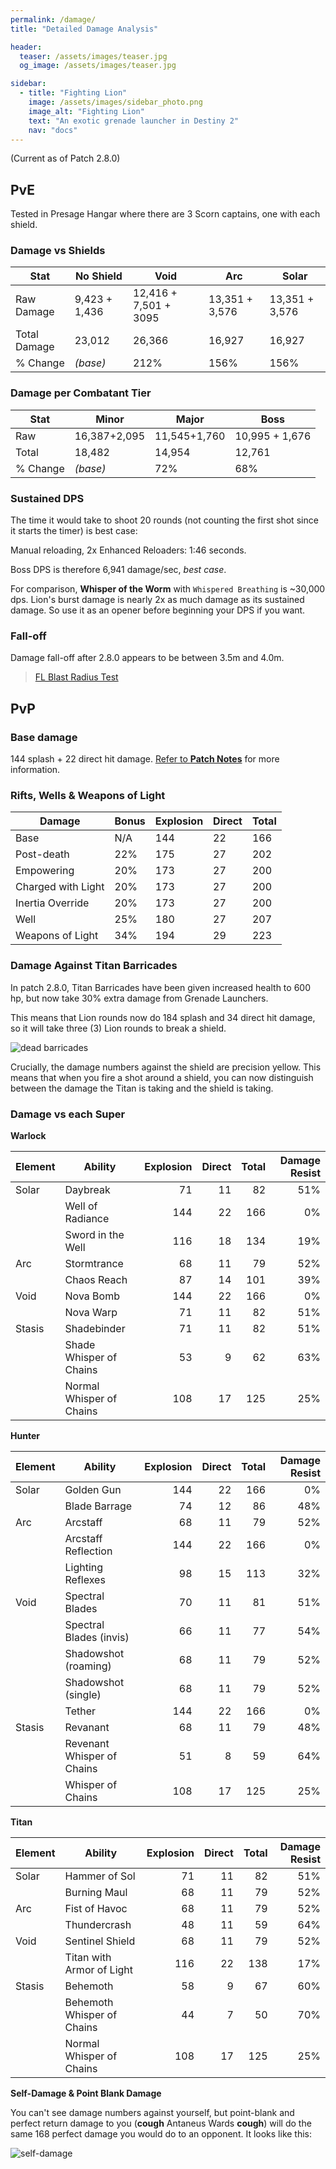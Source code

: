 ```yaml
---
permalink: /damage/
title: "Detailed Damage Analysis"

header:
  teaser: /assets/images/teaser.jpg
  og_image: /assets/images/teaser.jpg

sidebar:
  - title: "Fighting Lion"
    image: /assets/images/sidebar_photo.png
    image_alt: "Fighting Lion"
    text: "An exotic grenade launcher in Destiny 2"
    nav: "docs"
---
```


(Current as of Patch 2.8.0)

## PvE

Tested in Presage Hangar where there are 3 Scorn captains, one with each shield.

### Damage vs Shields

|Stat       	|No Shield  	| Void        | Arc   	| Solar   	|
|---	        |---	        |---	       |---	|---	|
|Raw Damage	  | 9,423 + 1,436  	| 12,416 + 7,501 + 3095  	| 13,351 + 3,576  	| 13,351 + 3,576   	|
|Total Damage |23,012  	| 26,366  	| 16,927  	| 16,927   	|
|% Change   	| _(base)_  	| 212%  	| 156%   	| 156%   	|


### Damage per Combatant Tier

| Stat  	| Minor  	| Major  	| Boss   	|
|---	|---	|---	|---	|
| Raw  	| 16,387+2,095   	|11,545+1,760   	| 10,995 + 1,676  	|
| Total  	|18,482   	|14,954   	| 12,761    	|
| % Change  	| _(base)_  	| 72%  	| 68%  	|

### Sustained DPS

The time it would take to shoot 20 rounds (not counting the first shot since it starts the timer) is best case:

Manual reloading, 2x Enhanced Reloaders: 1:46 seconds.

Boss DPS is therefore 6,941 damage/sec, _best case_.

For comparison, **Whisper of the Worm** with `Whispered Breathing` is ~30,000 dps. Lion's burst damage is nearly 2x as much damage as its sustained damage. So use it as an opener before beginning your DPS if you want.

### Fall-off

Damage fall-off after 2.8.0 appears to be between 3.5m and 4.0m.

<blockquote class="imgur-embed-pub" lang="en" data-id="a/qVmdIkF"><a href="//imgur.com/a/qVmdIkF">FL Blast Radius Test</a></blockquote><script async src="//s.imgur.com/min/embed.js" charset="utf-8"></script>


## PvP

### Base damage

144 splash + 22 direct hit damage. [Refer to **Patch Notes**](https://www.fightinglion.club/patch_notes/) for more information.

### Rifts, Wells & Weapons of Light

| Damage             	| Bonus 	| Explosion 	| Direct 	| Total 	|
|--------------------	|-------	|-----------	|--------	|-------	|
| Base               	|   N/A 	|       144 	|     22 	|   166 	|
| Post-death         	|   22% 	|       175 	|     27 	|   202 	|
| Empowering         	|   20% 	|       173 	|     27 	|   200 	|
| Charged with Light 	|   20% 	|       173 	|     27 	|   200 	|
| Inertia Override   	|   20% 	|       173 	|     27 	|   200 	|
| Well               	|   25% 	|       180 	|     27 	|   207 	|
| Weapons of Light   	|   34% 	|       194 	|     29 	|   223 	|


### Damage Against Titan Barricades

In patch 2.8.0, Titan Barricades have been given increased health to 600 hp, but now take 30% extra damage from Grenade Launchers.

This means that Lion rounds now do 184 splash and 34 direct hit damage, so it will take three (3) Lion rounds to break a shield.

![dead barricades](/assets/images/dead_barricade.png)

Crucially, the damage numbers against the shield are precision yellow. This means that when you fire a shot around a shield, you can now distinguish between the damage the Titan is taking and the shield is taking.

### Damage vs each Super

**Warlock**

| Element 	| Ability                  	| Explosion 	| Direct 	| Total 	| Damage Resist 	|
|---------	|--------------------------	|-----------:	|--------:	|-------:	|------------------:	|
| Solar   	| Daybreak                 	| 71        	| 11     	| 82    	| 51%              	|
|         	| Well of Radiance         	| 144       	| 22     	| 166   	| 0%               	|
|         	| Sword in the Well        	| 116       	| 18     	| 134   	| 19%              	|
| Arc     	| Stormtrance              	| 68        	| 11     	| 79    	| 52%              	|
|         	| Chaos Reach              	| 87        	| 14     	| 101   	| 39%              	|
| Void    	| Nova Bomb                	| 144       	| 22     	| 166   	| 0%               	|
|         	| Nova Warp                	| 71        	| 11     	| 82    	| 51%              	|
| Stasis  	| Shadebinder              	| 71        	| 11     	| 82    	| 51%              	|
|         	| Shade Whisper of Chains  	| 53        	| 9      	| 62    	| 63%              	|
|         	| Normal Whisper of Chains 	| 108       	| 17     	| 125   	| 25%              	|

**Hunter**

| Element 	| Ability                     	| Explosion 	| Direct 	| Total 	| Damage Resist  	|
|---------	|----------------------------	|----------:	|-------:	|------:	|----------:	|
| Solar   	| Golden Gun                 	|       144 	|     22 	|   166 	|        0% 	|
|         	| Blade Barrage              	|        74 	|     12 	|    86 	|       48% 	|
| Arc     	| Arcstaff                   	|        68 	|     11 	|    79 	|       52% 	|
|         	| Arcstaff Reflection        	|       144 	|     22 	|   166 	|        0% 	|
|         	| Lighting Reflexes          	|        98 	|     15 	|   113 	|       32% 	|
| Void    	| Spectral Blades            	|        70 	|     11 	|    81 	|       51% 	|
|         	| Spectral Blades (invis)    	|        66 	|     11 	|    77 	|       54% 	|
|         	| Shadowshot (roaming)       	|        68 	|     11 	|    79 	|       52% 	|
|         	| Shadowshot (single)        	|        68 	|     11 	|    79 	|       52% 	|
|         	| Tether                     	|       144 	|     22 	|   166 	|        0% 	|
| Stasis  	| Revanant                   	|        68 	|     11 	|    79 	|       48% 	|
|         	| Revenant Whisper of Chains 	|        51 	|      8 	|    59 	|       64% 	|
|         	| Whisper of Chains          	|       108 	|     17 	|   125 	|       25% 	|

**Titan**

| Element 	| Ability                      	| Explosion 	| Direct 	| Total 	| Damage Resist  	|
|---------	|----------------------------	|----------:	|-------:	|------:	|----------:	|
| Solar   	| Hammer of Sol              	|        71 	|     11 	|    82 	|       51% 	|
|         	| Burning Maul               	|        68 	|     11 	|    79 	|       52% 	|
| Arc     	| Fist of Havoc              	|        68 	|     11 	|    79 	|       52% 	|
|         	| Thundercrash               	|        48 	|     11 	|    59 	|       64% 	|
| Void    	| Sentinel Shield            	|        68 	|     11 	|    79 	|       52% 	|
|         	| Titan with Armor of Light 	|       116 	|     22 	|   138 	|       17% 	|
| Stasis  	| Behemoth                   	|        58 	|      9 	|    67 	|       60% 	|
|         	| Behemoth Whisper of Chains 	|        44 	|      7 	|    50 	|       70% 	|
|         	| Normal Whisper of Chains   	|       108 	|     17 	|   125 	|       25% 	|


**Self-Damage & Point Blank Damage**

You can't see damage numbers against yourself, but point-blank and perfect return damage to you (**cough** Antaneus Wards **cough**) will do the same 168 perfect damage you would do to an opponent. It looks like this:

![self-damage](/assets/images/self_damage.png)
